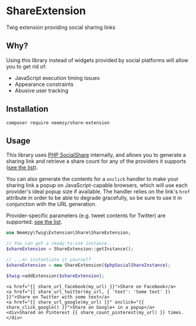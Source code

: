 # ShareExtension

Twig extension providing social sharing links

## Why?

Using this library instead of widgets provided by social platforms will allow you to get rid of:

- JavaScript execution timing issues
- Appearance constraints
- Abusive user tracking

## Installation

```
composer require neemzy/share-extension
```

## Usage

This library uses [PHP SocialShare](https://github.com/dunglas/php-socialshare) internally, and allows you to generate a sharing link and retrieve a share count for any of the providers it supports ([see the list](https://github.com/dunglas/php-socialshare#php-socialshare)).

You can also generate the contents for a `onclick` handler to make your sharing link a popup on JavaScript-capable browsers, which will use each provider's ideal popup size if available. The handler relies on the link's `href` attribute in order to be able to degrade gracefully, so be sure to use it in conjunction with the URL generation.

Provider-specific parameters (e.g. tweet contents for Twitter) are supported: [see the list](https://github.com/dunglas/php-socialshare/blob/master/examples/buttons.php).

```php
use Neemzy\Twig\Extension\Share\ShareExtension;

// You can get a ready-to-use instance...
$shareExtension = ShareExtension::getInstance();

// ...or instantiate it yourself
$shareExtension = new ShareExtension($phpSocialShareInstance);

$twig->addExtension($shareExtension);
```

```twig
<a href="{{ share_url_facebook(my_url) }}">Share on Facebook</a>
<a href="{{ share_url_twitter(my_url, { 'text': 'Some text' }) }}">Share on Twitter with some text</a>
<a href="{{ share_url_google(my_url) }}" onclick="{{ share_click_google() }}">Share on Google+ in a popup</a>
<div>Shared on Pinterest {{ share_count_pinterest(my_url) }} times.</div>
```
